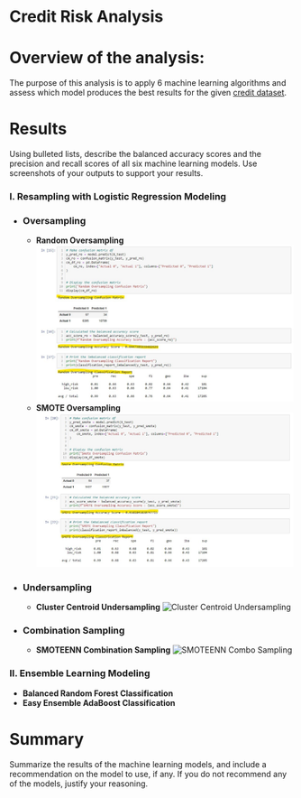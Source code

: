 # Credit Risk Analysis

# Overview of the analysis: 
The purpose of this analysis is to apply 6 machine learning algorithms and assess which model produces the best results for the given [credit dataset](https://github.com/nsmeltz/Credit_Risk_Analysis/blob/0f3846712b105e79d36c388d4bdbc2354fadf271/LoanStats_2019Q1.csv).

# Results 

Using bulleted lists, describe the balanced accuracy scores and the precision and recall scores of all six machine learning models. Use screenshots of your outputs to support your results.

### I. Resampling with Logistic Regression Modeling

  - ### Oversampling
    - **Random Oversampling**                                                                            
    ![Random Oversampling](https://github.com/nsmeltz/Credit_Risk_Analysis/blob/8f288df3588427d9023a88b996eb33d27e2d4e8d/Images/random_oversampling.jpg)
    - **SMOTE Oversampling**
    ![SMOTE Oversampling](https://github.com/nsmeltz/Credit_Risk_Analysis/blob/8f288df3588427d9023a88b996eb33d27e2d4e8d/Images/smote_oversampling.jpg)
  - ### Undersampling
    - **Cluster Centroid Undersampling**
    ![Cluster Centroid Undersampling](https://github.com/nsmeltz/Credit_Risk_Analysis/blob/8f288df3588427d9023a88b996eb33d27e2d4e8d/Images/cluster_centroid_oversampling.jpg)
  - ### Combination Sampling  
    - **SMOTEENN Combination Sampling**
    ![SMOTEENN Combo Sampling](https://github.com/nsmeltz/Credit_Risk_Analysis/blob/8f288df3588427d9023a88b996eb33d27e2d4e8d/Images/smoteenn_combo_sampling.jpg)
### II. Ensemble Learning Modeling
  - **Balanced Random Forest Classification**
  - **Easy Ensemble AdaBoost Classification**

# Summary 

Summarize the results of the machine learning models, and include a recommendation on the model to use, if any. If you do not recommend any of the models, justify your reasoning.
